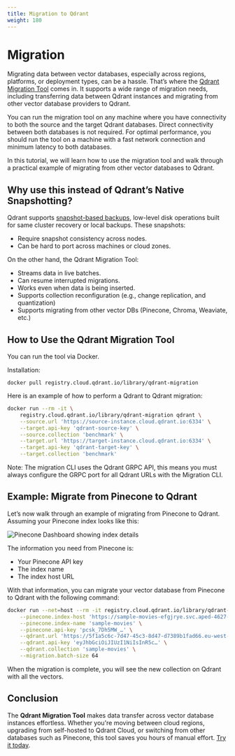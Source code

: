 ```yaml
---
title: Migration to Qdrant
weight: 180
---
```


# Migration

Migrating data between vector databases, especially across regions, platforms, or deployment types, can be a hassle. That’s where the [Qdrant Migration Tool](https://github.com/qdrant/migration) comes in. It supports a wide range of migration needs, including transferring data between Qdrant instances and migrating from other vector database providers to Qdrant.

You can run the migration tool on any machine where you have connectivity to both the source and the target Qdrant databases. Direct connectivity between both databases is not required. For optimal performance, you should run the tool on a machine with a fast network connection and minimum latency to both databases.

In this tutorial, we will learn how to use the migration tool and walk through a practical example of migrating from other vector databases to Qdrant. 


## Why use this instead of Qdrant’s Native Snapshotting?

Qdrant supports [snapshot-based backups](https://qdrant.tech/documentation/concepts/snapshots/), low-level disk operations built for  same cluster recovery or local backups. These snapshots:

* Require snapshot consistency across nodes.   
* Can be hard to port across machines or cloud zones. 

On the other hand, the Qdrant Migration Tool:

* Streams data in live batches.  
* Can resume interrupted migrations.  
* Works even when data is being inserted.  
* Supports collection reconfiguration (e.g., change replication, and quantization)  
* Supports migrating from other vector DBs (Pinecone, Chroma, Weaviate, etc.)

## How to Use the Qdrant Migration Tool

You can run the tool via Docker. 

Installation:

```shell
docker pull registry.cloud.qdrant.io/library/qdrant-migration
```

Here is an example of how to perform a Qdrant to Qdrant migration:

```bash  
docker run --rm -it \
    registry.cloud.qdrant.io/library/qdrant-migration qdrant \
    --source.url 'https://source-instance.cloud.qdrant.io:6334' \
    --target.api-key 'qdrant-source-key' \
    --source.collection 'benchmark' \
    --target.url 'https://target-instance.cloud.qdrant.io:6334' \
    --target.api-key 'qdrant-target-key' \
    --target.collection 'benchmark'
```

<aside role="alert">
    Note: The migration CLI uses the Qdrant GRPC API, this means you must always configure the GRPC port for all Qdrant URLs with the Migration CLI.
</aside>

## Example: Migrate from Pinecone to Qdrant

Let’s now walk through an example of migrating from Pinecone to Qdrant. Assuming your Pinecone index looks like this:  

![Pinecone Dashboard showing index details](/documentation/guides/pinecone-index.png)

The information you need from Pinecone is: 

* Your Pinecone API key   
* The index name   
* The index host URL

With that information, you can migrate your vector database from Pinecone to Qdrant with the following command: 

```bash   
docker run --net=host --rm -it registry.cloud.qdrant.io/library/qdrant-migration pinecone \
    --pinecone.index-host 'https://sample-movies-efgjrye.svc.aped-4627-b74a.pinecone.io' \
    --pinecone.index-name 'sample-movies' \
    --pinecone.api-key 'pcsk_7Dh5MW_…' \
    --qdrant.url 'https://5f1a5c6c-7d47-45c3-8d47-d7389b1fad66.eu-west-1-0.aws.cloud.qdrant.io:6334' \
    --qdrant.api-key 'eyJhbGciOiJIUzI1NiIsInR5c…' \
    --qdrant.collection 'sample-movies' \
    --migration.batch-size 64


``` 
When the migration is complete, you will see the new collection on Qdrant with all the vectors.  

## Conclusion

The **Qdrant Migration Tool** makes data transfer across vector database instances effortless. Whether you're moving between cloud regions, upgrading from self-hosted to Qdrant Cloud, or switching from other databases such as Pinecone, this tool saves you hours of manual effort. [Try it today](https://github.com/qdrant/migration). 



